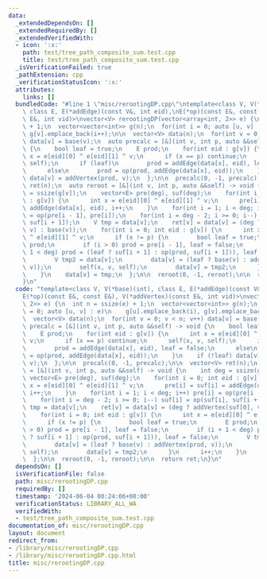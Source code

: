 ```yaml
---
data:
  _extendedDependsOn: []
  _extendedRequiredBy: []
  _extendedVerifiedWith:
  - icon: ':x:'
    path: test/tree_path_composite_sum.test.cpp
    title: test/tree_path_composite_sum.test.cpp
  _isVerificationFailed: true
  _pathExtension: cpp
  _verificationStatusIcon: ':x:'
  attributes:
    links: []
  bundledCode: "#line 1 \"misc/rerootingDP.cpp\"\ntemplate<class V, V(*base)(int),\
    \ class E, E(*addEdge)(const V&, int eid),\nE(*op)(const E&, const E&), V(*addVertex)(const\
    \ E&, int vid)>\nvector<V> rerootingDP(vector<array<int, 2>> e) {\n  int n = ssize(e)\
    \ + 1;\n  vector<vector<int>> g(n);\n  for(int i = 0; auto [u, v] : e)\n    g[u].emplace_back(i),\
    \ g[v].emplace_back(i++);\n\n  vector<V> data(n);\n  for(int v = 0; v < n; v++)\
    \ data[v] = base(v);\n  auto precalc = [&](int v, int p, auto &&self) -> void\
    \ {\n    bool leaf = true;\n    E prod;\n    for(int eid : g[v]) {\n      int\
    \ x = e[eid][0] ^ e[eid][1] ^ v;\n      if (x == p) continue;\n      self(x, v,\
    \ self);\n      if (leaf)\n        prod = addEdge(data[x], eid), leaf = false;\n\
    \      else\n        prod = op(prod, addEdge(data[x], eid));\n    }\n    if (!leaf)\
    \ data[v] = addVertex(prod, v);\n  };\n\n  precalc(0, -1, precalc);\n\n  vector<V>\
    \ ret(n);\n  auto reroot = [&](int v, int p, auto &&self) -> void {\n    int deg\
    \ = ssize(g[v]);\n    vector<E> pre(deg), suf(deg);\n    for(int i = 0; int eid\
    \ : g[v]) {\n      int x = e[eid][0] ^ e[eid][1] ^ v;\n      pre[i] = suf[i] =\
    \ addEdge(data[x], eid), i++;\n    }\n    for(int i = 1; i < deg; i++) pre[i]\
    \ = op(pre[i - 1], pre[i]);\n    for(int i = deg - 2; i >= 0; i--) suf[i] = op(suf[i],\
    \ suf[i + 1]);\n    V tmp = data[v];\n    ret[v] = data[v] = (deg ? addVertex(suf[0],\
    \ v) : base(v));\n    for(int i = 0; int eid : g[v]) {\n      int x = e[eid][0]\
    \ ^ e[eid][1] ^ v;\n      if (x != p) {\n        bool leaf = true;\n        E\
    \ prod;\n        if (i > 0) prod = pre[i - 1], leaf = false;\n        if (i +\
    \ 1 < deg) prod = (leaf ? suf[i + 1] : op(prod, suf[i + 1])), leaf = false;\n\
    \        V tmp2 = data[v];\n        data[v] = (leaf ? base(v) : addVertex(prod,\
    \ v));\n        self(x, v, self);\n        data[v] = tmp2;\n      }\n      i++;\n\
    \    }\n    data[v] = tmp;\n  };\n\n  reroot(0, -1, reroot);\n\n  return ret;\n\
    }\n"
  code: "template<class V, V(*base)(int), class E, E(*addEdge)(const V&, int eid),\n\
    E(*op)(const E&, const E&), V(*addVertex)(const E&, int vid)>\nvector<V> rerootingDP(vector<array<int,\
    \ 2>> e) {\n  int n = ssize(e) + 1;\n  vector<vector<int>> g(n);\n  for(int i\
    \ = 0; auto [u, v] : e)\n    g[u].emplace_back(i), g[v].emplace_back(i++);\n\n\
    \  vector<V> data(n);\n  for(int v = 0; v < n; v++) data[v] = base(v);\n  auto\
    \ precalc = [&](int v, int p, auto &&self) -> void {\n    bool leaf = true;\n\
    \    E prod;\n    for(int eid : g[v]) {\n      int x = e[eid][0] ^ e[eid][1] ^\
    \ v;\n      if (x == p) continue;\n      self(x, v, self);\n      if (leaf)\n\
    \        prod = addEdge(data[x], eid), leaf = false;\n      else\n        prod\
    \ = op(prod, addEdge(data[x], eid));\n    }\n    if (!leaf) data[v] = addVertex(prod,\
    \ v);\n  };\n\n  precalc(0, -1, precalc);\n\n  vector<V> ret(n);\n  auto reroot\
    \ = [&](int v, int p, auto &&self) -> void {\n    int deg = ssize(g[v]);\n   \
    \ vector<E> pre(deg), suf(deg);\n    for(int i = 0; int eid : g[v]) {\n      int\
    \ x = e[eid][0] ^ e[eid][1] ^ v;\n      pre[i] = suf[i] = addEdge(data[x], eid),\
    \ i++;\n    }\n    for(int i = 1; i < deg; i++) pre[i] = op(pre[i - 1], pre[i]);\n\
    \    for(int i = deg - 2; i >= 0; i--) suf[i] = op(suf[i], suf[i + 1]);\n    V\
    \ tmp = data[v];\n    ret[v] = data[v] = (deg ? addVertex(suf[0], v) : base(v));\n\
    \    for(int i = 0; int eid : g[v]) {\n      int x = e[eid][0] ^ e[eid][1] ^ v;\n\
    \      if (x != p) {\n        bool leaf = true;\n        E prod;\n        if (i\
    \ > 0) prod = pre[i - 1], leaf = false;\n        if (i + 1 < deg) prod = (leaf\
    \ ? suf[i + 1] : op(prod, suf[i + 1])), leaf = false;\n        V tmp2 = data[v];\n\
    \        data[v] = (leaf ? base(v) : addVertex(prod, v));\n        self(x, v,\
    \ self);\n        data[v] = tmp2;\n      }\n      i++;\n    }\n    data[v] = tmp;\n\
    \  };\n\n  reroot(0, -1, reroot);\n\n  return ret;\n}\n"
  dependsOn: []
  isVerificationFile: false
  path: misc/rerootingDP.cpp
  requiredBy: []
  timestamp: '2024-06-04 00:24:06+08:00'
  verificationStatus: LIBRARY_ALL_WA
  verifiedWith:
  - test/tree_path_composite_sum.test.cpp
documentation_of: misc/rerootingDP.cpp
layout: document
redirect_from:
- /library/misc/rerootingDP.cpp
- /library/misc/rerootingDP.cpp.html
title: misc/rerootingDP.cpp
---
```

